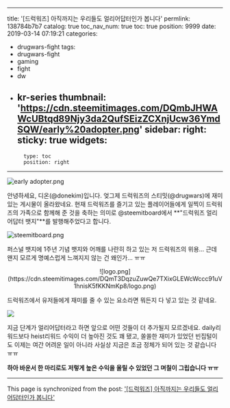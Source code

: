 
---
title: '[드럭워즈] 아직까지는 우리들도 얼리어답터인가 봅니다'
permlink: 138784b7b7
catalog: true
toc_nav_num: true
toc: true
position: 9999
date: 2019-03-14 07:19:21
categories:
- drugwars-fight
tags:
- drugwars-fight
- gaming
- fight
- dw
- kr-series
thumbnail: 'https://cdn.steemitimages.com/DQmbJHWAWcUBtqd89Njy3da2QufSEizZCXnjUcw36YmdSQW/early%20adopter.png'
sidebar:
    right:
        sticky: true
widgets:
    -
        type: toc
        position: right
---


![early adopter.png](https://cdn.steemitimages.com/DQmbJHWAWcUBtqd89Njy3da2QufSEizZCXnjUcw36YmdSQW/early%20adopter.png)

안녕하세요, 디온(@donekim)입니다. 엊그제 드럭워즈의 스티밋(@drugwars)에 재미있는 게시물이 올라왔네요. 현재 드럭워즈를 즐기고 있는 플레이어들에게 일찍이 드럭워즈의 가족으로 함께해 준 것을 축하는 의미로 @steemitboard에서 **"드럭워즈 얼리어답터 뱃지"**를 발행해주었다고 합니다.  


![steemitboard.png](https://cdn.steemitimages.com/DQmVo6bYLMwKxALjHVxBizsCGPxMqw4EXJLt4Xy3t9yZAo6/steemitboard.png)

퍼스널 뱃지에 1주년 기념 뱃지와 어깨를 나란히 하고 있는 저 드럭워즈의 위용... 근데 왠지 모르게 명예스럽게 느껴지지 않는 건 왜인가... ㅠㅠ

<center>![logo.png](https://cdn.steemitimages.com/DQmT3DqzuZuwQe7TXixGLEWcWccc91uV1hnisK5fKKNmKp8/logo.png)</center>

드럭워즈에서 유저들에게 재미를 줄 수 있는 요소라면 뭐든지 다 넣고 있는 것 같네요.

<a href="https://drugwars.io/i/donekim"><img src="https://res.cloudinary.com/hightouch/image/upload/v1552547958/drugwars/zuzfqq4jhj24dkcwqrve.jpg"></a>

지금 단계가 얼리어답터라고 하면 앞으로 어떤 것들이 더 추가될지 모르겠네요. daily리워드보다 heist리워드 수익이 더 높아진 것도 꽤 됐고, 쏠쏠한 재미가 있었던 빈집털이도 이제는 여간 어려운 일이 아니라 사실상 지금은 조금 정체가 되어 있는 것 같습니다 ㅠㅠ

**하아 바운서 한 마리로도 저렇게 높은 수익을 올릴 수 있었던 그 며칠이 그립습니다 ㅠㅠ**

- - -

This page is synchronized from the post: ['[드럭워즈] 아직까지는 우리들도 얼리어답터인가 봅니다'](https://steemit.com/@donekim/138784b7b7)
